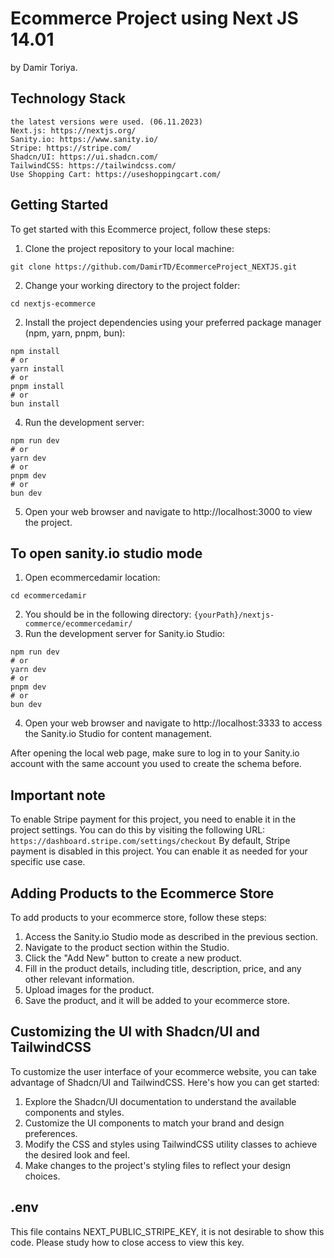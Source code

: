 # Ecommerce Project using Next JS 14.01
by Damir Toriya.

## Technology Stack
```
the latest versions were used. (06.11.2023)
Next.js: https://nextjs.org/
Sanity.io: https://www.sanity.io/
Stripe: https://stripe.com/
Shadcn/UI: https://ui.shadcn.com/
TailwindCSS: https://tailwindcss.com/
Use Shopping Cart: https://useshoppingcart.com/
```
## Getting Started
To get started with this Ecommerce project, follow these steps:
1. Clone the project repository to your local machine:
  ```
git clone https://github.com/DamirTD/EcommerceProject_NEXTJS.git
  ```
2. Change your working directory to the project folder:
```
cd nextjs-ecommerce
```
2. Install the project dependencies using your preferred package manager (npm, yarn, pnpm, bun):
```
npm install
# or
yarn install
# or
pnpm install
# or
bun install

```
4. Run the development server:
```
npm run dev
# or
yarn dev
# or
pnpm dev
# or
bun dev
```
5. Open your web browser and navigate to http://localhost:3000 to view the project.

## To open sanity.io studio mode
1. Open ecommercedamir location:
```
cd ecommercedamir
```
2. You should be in the following directory:
``
{yourPath}/nextjs-commerce/ecommercedamir/
``
3. Run the development server for Sanity.io Studio:
```
npm run dev
# or
yarn dev
# or
pnpm dev
# or
bun dev
```
4. Open your web browser and navigate to http://localhost:3333 to access the Sanity.io Studio for content management.


After opening the local web page, make sure to log in to your Sanity.io account with the same account you used to create the schema before.


## Important note

To enable Stripe payment for this project, you need to enable it in the project settings. You can do this by visiting the following URL:
``
https://dashboard.stripe.com/settings/checkout
``
By default, Stripe payment is disabled in this project. You can enable it as needed for your specific use case.

## Adding Products to the Ecommerce Store
To add products to your ecommerce store, follow these steps:


1. Access the Sanity.io Studio mode as described in the previous section.
2. Navigate to the product section within the Studio.
3. Click the "Add New" button to create a new product.
4. Fill in the product details, including title, description, price, and any other relevant information.
5. Upload images for the product.
6. Save the product, and it will be added to your ecommerce store.

## Customizing the UI with Shadcn/UI and TailwindCSS
To customize the user interface of your ecommerce website, you can take advantage of Shadcn/UI and TailwindCSS. Here's how you can get started:


1. Explore the Shadcn/UI documentation to understand the available components and styles.
2. Customize the UI components to match your brand and design preferences.
3. Modify the CSS and styles using TailwindCSS utility classes to achieve the desired look and feel.
4. Make changes to the project's styling files to reflect your design choices.

## .env
This file contains NEXT_PUBLIC_STRIPE_KEY, it is not desirable to show this code. Please study how to close access to view this key.

